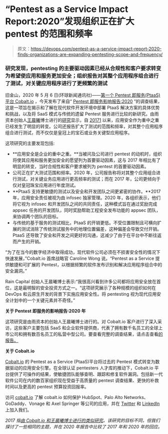 # “Pentest as a Service Impact Report:2020”发现组织正在扩大 pentest 的范围和频率

> 原文：<https://devops.com/pentest-as-a-service-impact-report-2020-finds-organizations-are-expanding-pentesting-scope-and-frequency/>

### 研究发现，pentesting 的主要驱动因素已经从合规性和客户要求转变为希望使应用和服务更加安全；组织报告对其整个应用程序组合进行了测试，对关键应用程序进行了更频繁的测试

旧金山，2020 年 5 月 6 日(环球新闻通讯社)——[第一个 Pentest 即服务(PtaaS)平台 Cobalt.io](https://www.globenewswire.com/Tracker?data=0klkkiQUO0AYBKqvejJxopjBRorb6V1MUXCNhS15_EY66dNevH-McMAyRqKG8cTwA9VmRhHHaldP4o2ePDyA_Q==) ，今天发布了来自“ [Pentest 即服务影响报告:2020](https://www.globenewswire.com/Tracker?data=hWcMEH50YqZZ8VvHyDMVc7_r-PT_jcpsp5njWJ_5-qBrDiC7cgLnz_-o9LCsuOdEjs-j5LVdUeWcZtC6vngKAViFF3OLKqTDZvBCjAiD77NrYBWgcwT2ibeRia1vPnPvi8UEaBUvb7MpvDEgLLbjMA==) ”的调查结果，这是一项旨在揭示和了解在现代软件开发环境中部署 PtaaS 解决方案的具体优势和挑战，以及将 SaaS 模式与传统的遗留 Pentest 服务进行比较的新研究。由雨资本创始人[王晨曦](https://www.globenewswire.com/Tracker?data=BWNL0XmYacU5tJuyBufA8Cx4VLUNLuwiv_TfcfEp4_-kZ4_9AV7-OXajwsc0KT_UmfwPzEPMAImxKs1OQFqLyTuWThliNJnAGfPGAOt3T3E=)博士进行的[研究](https://www.globenewswire.com/Tracker?data=lT3CMLC0VS8TqZoKu8xcLkRrIBAWbqFpYgDCpPySJWg8MGq1SUHlfkVATFj1cyE0tvQQomYTiLTFn8y5znkVy-mQd8sR9BNw_3ulMrisEa0=)显示，自 [20171](https://www.globenewswire.com/Tracker?data=P1RqevT3yeMzWfsCsmUMog57JFrCo_osrSkQCAQ6VB6z_qGaIW3TkDCo2iScSIgB42iIWtNGDWxVoY1UuJKmw_ilkmHdqAKs_CVd_NwxictJ4UWLlQTT5KlrBML7-UEKYrly1oJ4bVFPuXxJSvUoxw==) 以来，应用安全作为重中之重已经发生了明显的转变。公司还报告扩大了测试的范围和频率，对其整个应用程序组合进行测试，而不仅仅是皇冠上的宝石或业务关键型应用程序。

这项研究的主要发现包括:

*   **应用安全是企业的重中之重。**当被问及公司进行 pentest 的动机时，组织将使其应用和服务更加安全的愿望列为首要驱动因素，这与 2017 年相比有了明显的转变，当时合规性和客户要求被列为 pentest 的首要驱动因素。
*   公司正在扩大测试范围和频率。2020 年，公司报告称将对其整个应用组合进行测试，对关键业务应用进行更高频率的测试；而在 2017 年，公司更倾向于仅对皇冠珠宝应用进行年度测试。
*   **PtaaS 支持更敏捷的测试以及安全和开发团队之间更紧密的协作。**2017 年，应用安全责任被视为由 infosec 独家管理。2020 年，各组织表示，他们将它视为 infosec 和开发团队之间的共同责任，这种模式旨在通过奖励完成 appsec 任务的开发团队，同时奖励帮助工程安全发布功能的 appsec 团队，来协调两个团队的目标。
*   与传统的基于服务的测试相比，PtaaS 的开销更低。不受位置限制且可横向扩展的测试消除了传统测试服务中的地理位置偏差，这种偏差会导致交付开销。PtaaS 还导致了安全和开发之间更好的沟通，这减少了由于在平台中不断往返而产生的开销。

“为了在当今的数字经济中取得成功，现代软件公司必须在不损害安全性的情况下快速发展，”Cobalt.io 首席战略官 Caroline Wong 说。“Pentest as a Service 提供敏捷和可扩展的 Pentest，以根据频繁的软件发布识别和解决应用程序组合中的安全漏洞。”

Rain Capital 创始人王晨曦博士表示:“我很高兴看到许多公司都将应用安全放在首位，这是最明智的安全投资方式之一。“这项研究展示了各种规模的组织如何在 DevOps 和云原生开发的背景下实施应用安全性。将 pentesting 视为现代应用安全计划中的一个关键元素并不奇怪。”

**关于 Pentest 即服务的影响报告:2020 年**

这项研究是由雨资本的创始人王晨曦博士进行的。对 Cobalt.io 客户进行了深入采访，这些客户主要包括 SaaS 和企业软件提供商，代表了拥有数千名员工的全球上市公司和拥有数百名员工的私营中型公司。要查看完整的调查结果，请点击查看[的报告。](https://www.globenewswire.com/Tracker?data=ZYJkqG0EhcHT0jG1TyGJdKw8RxEGhAUxNpz9rhmnSrCYlN9ATDUGdFN7wq_OYXoel_z2KNCLxsbK-8Os2qDncwwfzAoQvkozDRoVAc6YmkA=)

**关于 Cobalt.io**

[Cobalt.io](https://www.globenewswire.com/Tracker?data=0klkkiQUO0AYBKqvejJxohdNuCL7eC7yLJEz49wRxrRSV6JD8FuHnx9t3AyUYjLGQpn6SCKBe5v57ddSlDC6xg==) 的 Pentest as a Service (PtaaS)平台将过去的 Pentest 模式转变为数据驱动的应用安全引擎。在全球认证 pentesters 人才库的推动下，Cobalt.io 平台提供了可操作的结果，使敏捷团队能够查明、跟踪和修复软件漏洞。包括新一代软件公司在内的数百家组织现在受益于高质量的 pentest 调查结果、更快的补救时间以及更高的 pentest 预算投资回报率。

访问 [cobalt.io](https://www.globenewswire.com/Tracker?data=r3SKoHkuBe3LFfEZguhXAMuMu_nqaOzLdrBE3IWcWMApMEAPYo9H30bSk5_TO_xPyRtli8lkSmOT9e2LjpfDpQ==) 了解 cobalt.io 如何保护 HubSpot、Palo Alto Networks、GoDaddy、Vonage 和 Axel Springer 等公司的应用，并在 [Twitter](https://www.globenewswire.com/Tracker?data=2epKEkScHdfBLyHMN9_oXDc8R4XB1PImzVjRZeCf56htjjgkIG83TJs8uSnhve9tGuEcuvkML7E1LZKyivcdUg==) 和 [LinkedIn](https://www.globenewswire.com/Tracker?data=UyAqdHTO2MdTRAtVgBOAfqFIivw9WQCYBPgfgULsIPb4gK3DOOpiB9rs41AoHdUECKJbB-XJyfRaMwTLszRRgkSqYT8zINg-sX25feXB99Y=) 上加入我们。

*2017 指[由 Cobalt.io 和王晨曦博士进行的类似研究](https://www.globenewswire.com/Tracker?data=aPna-dLfpLInJvzFBqUy3IuTZCSnBGaksgpGfR9ZkLIGw2cKVbysGMkBuATQwpUEu0Sm-0jTUXhkWHTRrbPBkd18AIcT7vmHygrwetUl7oFgZ53qUMmUy9W2jtfZSN2iPjrr4A4a56hJ6eJj8nb6lSZhzeI22qVd8LPTgpoxVB8=)。该研究的目标不同，但我们探讨了一些相同的主题，并在 2020 年报告中比较了 2017 年和 2020 年的回应。*